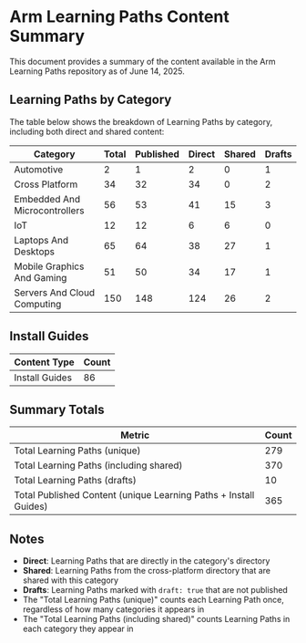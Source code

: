 # Arm Learning Paths Content Summary

This document provides a summary of the content available in the Arm Learning Paths repository as of June 14, 2025.

## Learning Paths by Category

The table below shows the breakdown of Learning Paths by category, including both direct and shared content:

| Category | Total | Published | Direct | Shared | Drafts |
|----------|-------|-----------|--------|--------|--------|
| Automotive | 2 | 1 | 2 | 0 | 1 |
| Cross Platform | 34 | 32 | 34 | 0 | 2 |
| Embedded And Microcontrollers | 56 | 53 | 41 | 15 | 3 |
| IoT | 12 | 12 | 6 | 6 | 0 |
| Laptops And Desktops | 65 | 64 | 38 | 27 | 1 |
| Mobile Graphics And Gaming | 51 | 50 | 34 | 17 | 1 |
| Servers And Cloud Computing | 150 | 148 | 124 | 26 | 2 |

## Install Guides

| Content Type | Count |
|--------------|-------|
| Install Guides | 86 |

## Summary Totals

| Metric | Count |
|--------|-------|
| Total Learning Paths (unique) | 279 |
| Total Learning Paths (including shared) | 370 |
| Total Learning Paths (drafts) | 10 |
| Total Published Content (unique Learning Paths + Install Guides) | 365 |

## Notes

- **Direct**: Learning Paths that are directly in the category's directory
- **Shared**: Learning Paths from the cross-platform directory that are shared with this category
- **Drafts**: Learning Paths marked with `draft: true` that are not published
- The "Total Learning Paths (unique)" counts each Learning Path once, regardless of how many categories it appears in
- The "Total Learning Paths (including shared)" counts Learning Paths in each category they appear in
